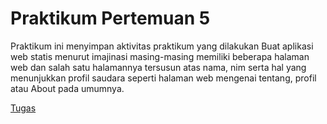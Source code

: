 # Praktikum Pertemuan 5

Praktikum ini menyimpan aktivitas praktikum yang dilakukan Buat aplikasi web statis menurut imajinasi masing-masing memiliki beberapa halaman web dan salah satu halamannya tersusun atas nama, nim serta hal yang menunjukkan profil saudara seperti halaman web mengenai tentang, profil atau About pada umumnya.

[Tugas](https://github.com/185610018latif/tekn-basis-data/blob/master/minggu-02/tugas.md)